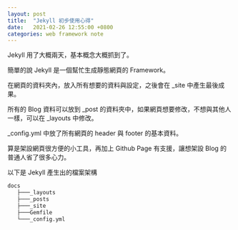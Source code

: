 ```yaml
---
layout: post
title:  "Jekyll 初步使用心得"
date:   2021-02-26 12:55:00 +0800
categories: web framework note
---
```


Jekyll 用了大概兩天，基本概念大概抓到了。

簡單的說 Jekyll 是一個幫忙生成靜態網頁的 Framework。

在網頁的資料夾內，放入所有想要的資料與設定，之後會在 _site 中產生最後成果。

所有的 Blog 資料可以放到 _post 的資料夾中，如果網頁想要修改，不想與其他人一樣，可以在 _layouts 中修改。

_config.yml 中放了所有網頁的 header 與 footer 的基本資料。

算是架設網頁很方便的小工具，再加上 Github Page 有支援，讓想架設 Blog 的普通人省了很多心力。

以下是 Jekyll 產生出的檔案架構

```bash
docs
   ├───_layouts
   ├───_posts
   ├───_site
   ├───Gemfile
   └───_config.yml
```
